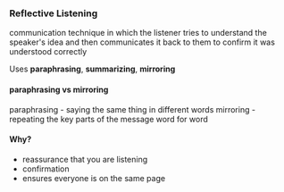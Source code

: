 ### Reflective Listening 
communication technique in which the listener tries to understand the speaker's idea and then communicates it back to  them to confirm it was understood correctly 

Uses **paraphrasing**, **summarizing**, **mirroring**

#### paraphrasing vs mirroring
paraphrasing - saying the same thing in different words
mirroring - repeating the key parts of the message word for word

#### Why?
- reassurance that you are listening
- confirmation
- ensures everyone is on the same page
